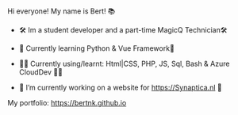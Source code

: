 Hi everyone! My name is Bert! 📚

- 🛠️ Im a student developer and a part-time MagicQ Technician🛠️
- 📖 Currently learning Python & Vue Framework📖
- 👨‍💻 Currently using/learnt: Html|CSS, PHP, JS, Sql, Bash & Azure CloudDev 👨‍💻

- 🔭 I’m currently working on a website for https://Synaptica.nl 🔭

My portfolio: https://bertnk.github.io

<!--
**BertNK/BertNK** is a ✨ _special_ ✨ repository because its `README.md` (this file) appears on your GitHub profile.

Here are some ideas to get you started:

- 🔭 I’m currently working on ...
- 🌱 I’m currently learning ...
- 👯 I’m looking to collaborate on ...
- 🤔 I’m looking for help with ...
- 💬 Ask me about ...
- 📫 How to reach me: ...
- 😄 Pronouns: ...
- ⚡ Fun fact: ...
-->
